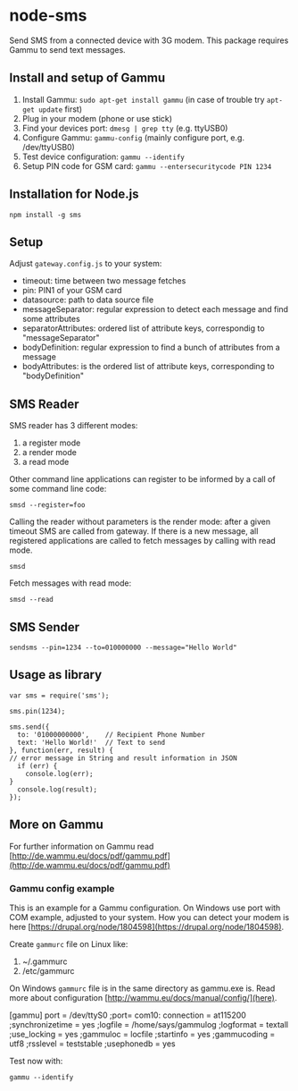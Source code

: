 node-sms
========

Send SMS from a connected device with 3G modem. This package requires Gammu to send text messages.

## Install and setup of Gammu ##

  1. Install Gammu: `sudo apt-get install gammu` (in case of trouble try `apt-get update` first)
  2. Plug in your modem (phone or use stick)
  3. Find your devices port: `dmesg | grep tty` (e.g. ttyUSB0)
  4. Configure Gammu: `gammu-config` (mainly configure port, e.g. /dev/ttyUSB0)
  5. Test device configuration: `gammu --identify`
  6. Setup PIN code for GSM card: `gammu --entersecuritycode PIN 1234` 

## Installation for Node.js ##

	npm install -g sms

## Setup ##

Adjust `gateway.config.js` to your system:

- timeout: time between two message fetches
- pin: PIN1 of your GSM card
- datasource: path to data source file
- messageSeparator: regular expression to detect each message and find some attributes
- separatorAttributes: ordered list of attribute keys, correspondig to "messageSeparator"
- bodyDefinition: regular expression to find a bunch of attributes from a message
- bodyAttributes: is the ordered list of attribute keys, corresponding to "bodyDefinition"

## SMS Reader ##

SMS reader has 3 different modes:

1. a register mode
2. a render mode
3. a read mode

Other command line applications can register to be informed by a call of some command line code:

	smsd --register=foo

Calling the reader without parameters is the render mode: after a given timeout SMS are called from gateway. If there is a new message, all registered applications are called to fetch messages by calling with read mode.

	smsd

Fetch messages with read mode:
	
	smsd --read

## SMS Sender ##

	sendsms --pin=1234 --to=010000000 --message="Hello World"

## Usage as library ##

	var sms = require('sms');

	sms.pin(1234);

	sms.send({
	  to: '01000000000',    // Recipient Phone Number
	  text: 'Hello World!'  // Text to send
	}, function(err, result) {
  	// error message in String and result information in JSON
	  if (err) {
	    console.log(err);
  	}
	  console.log(result);
	});

## More on Gammu ##

For further information on Gammu read [http://de.wammu.eu/docs/pdf/gammu.pdf](http://de.wammu.eu/docs/pdf/gammu.pdf)

### Gammu config example ###

This is an example for a Gammu configuration. On Windows use port with COM example, adjusted to your system.
How you can detect your modem is here [https://drupal.org/node/1804598](https://drupal.org/node/1804598).

Create `gammurc` file on Linux like:

1. ~/.gammurc
2. /etc/gammurc

On Windows `gammurc` file is in the same directory as gammu.exe is. Read more about configuration [http://wammu.eu/docs/manual/config/](here).

[gammu]
port = /dev/ttyS0
;port= com10:
connection = at115200
;synchronizetime = yes
;logfile = /home/says/gammulog
;logformat = textall
;use_locking = yes
;gammuloc = locfile
;startinfo = yes
;gammucoding = utf8
;rsslevel = teststable
;usephonedb = yes


Test now with:

	gammu --identify

